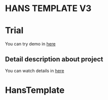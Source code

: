 # HANS TEMPLATE V3

# Trial

You can try demo in [here](https://hohuns.github.io/Hans-Template/#/home)

## Detail description about project

You can watch details in [here](https://hohuns17.notion.site/HANS-TEMPLATE-1618be2f46734adbad1468e130b6950b)
# HansTemplate
